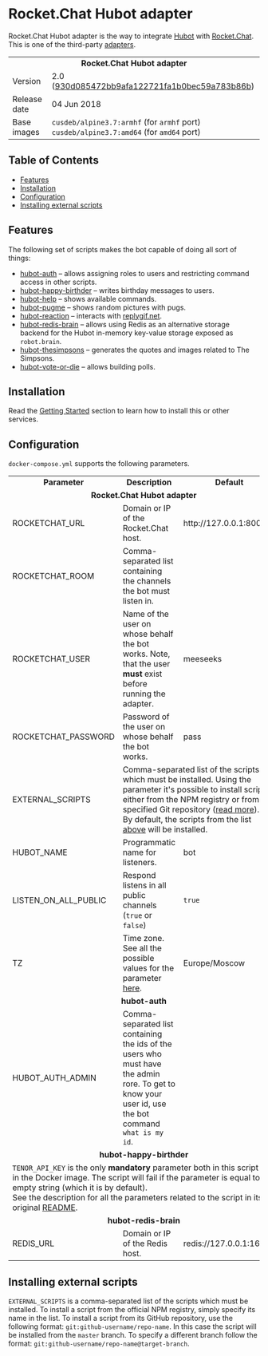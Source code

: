 # Rocket.Chat Hubot adapter

Rocket.Chat Hubot adapter is the way to integrate [Hubot](https://hubot.github.com) with [Rocket.Chat](https://rocket.chat). This is one of the third-party [adapters](https://hubot.github.com/docs/adapters/).

<table>
  <tr>
    <td align="center" colspan="2"><b>Rocket.Chat Hubot adapter</b></td>
  </tr>
  <tr>
    <td>Version</td>
    <td>2.0 (<a href="https://github.com/RocketChat/hubot-rocketchat/commit/930d085472bb9afa122721fa1b0bec59a783b86b">930d085472bb9afa122721fa1b0bec59a783b86b</a>)</td>
  </tr>
  <tr>
    <td>Release date</td>
    <td>04 Jun 2018</td>
  </tr>
  <tr>
    <td valign="top">Base images</td>
    <td>
        <code>cusdeb/alpine3.7:armhf</code> (for <code>armhf</code> port)<br>
        <code>cusdeb/alpine3.7:amd64</code> (for <code>amd64</code> port)
    </td>
  </tr>
</table>

## Table of Contents

* [Features](#features)
* [Installation](#installation)
* [Configuration](#configuration)
* [Installing external scripts](#installing-external-scripts)

## Features

The following set of scripts makes the bot capable of doing all sort of things:

* [hubot-auth](https://github.com/hubot-scripts/hubot-auth) – allows assigning roles to users and restricting command access in other scripts.
* [hubot-happy-birthder](https://github.com/tolstoyevsky/hubot-happy-birthder) – writes birthday messages to users.
* [hubot-help](https://github.com/hubotio/hubot-help) – shows available commands.
* [hubot-pugme](https://github.com/tolstoyevsky/hubot-pugme) – shows random pictures with pugs.
* [hubot-reaction](https://github.com/hubot-scripts/hubot-reaction) – interacts with [replygif.net](http://replygif.net).
* [hubot-redis-brain](https://github.com/hubotio/hubot-redis-brain) – allows using Redis as an alternative storage backend for the Hubot in-memory key-value storage exposed as `robot.brain`.
* [hubot-thesimpsons](https://github.com/hubot-scripts/hubot-thesimpsons) – generates the quotes and images related to The Simpsons.
* [hubot-vote-or-die](https://github.com/tolstoyevsky/hubot-vote-or-die) – allows building polls.

## Installation

Read the [Getting Started](https://github.com/tolstoyevsky/mmb#getting-started) section to learn how to install this or other services.

## Configuration

`docker-compose.yml` supports the following parameters.

<table>
  <tr>
    <td align="center"><b>Parameter</b></td>
    <td align="center"><b>Description</b></td>
    <td align="center"><b>Default</b></td>
  </tr>
  <tr>
    <td align="center" colspan="3"><b>Rocket.Chat Hubot adapter</b></td>
  </tr>
  <tr>
    <td>ROCKETCHAT_URL</td>
    <td>Domain or IP of the Rocket.Chat host.</td>
    <td>http://127.0.0.1:8006</td>
  </tr>
  <tr>
    <td>ROCKETCHAT_ROOM</td>
    <td>Comma-separated list containing the channels the bot must listen in.</td>
    <td></td>
  </tr>
  <tr>
    <td>ROCKETCHAT_USER</td>
    <td>Name of the user on whose behalf the bot works. Note, that the user <b>must</b> exist before running the adapter.</td>
    <td>meeseeks</td>
  </tr>
  <tr>
    <td>ROCKETCHAT_PASSWORD</td>
    <td>Password of the user on whose behalf the bot works.</td>
    <td>pass</td>
  </tr>
  <tr>
    <td>EXTERNAL_SCRIPTS</td>
    <td colspan="2">Comma-separated list of the scripts which must be installed. Using the parameter it's possible to install scripts either from the NPM registry or from the specified Git repository (<a href="#installing-external-scripts">read more</a>).<br>
By default, the scripts from the list <a href="#features">above</a> will be installed.</td>
  </tr>
  <tr>
    <td>HUBOT_NAME</td>
    <td>Programmatic name for listeners.</td>
    <td>bot</td>
  </tr>
  <tr>
    <td>LISTEN_ON_ALL_PUBLIC</td>
    <td>Respond listens in all public channels (<code>true</code> or <code>false</code>)</td>
    <td><code>true</code></td>
  </tr>
  <tr>
    <td>TZ</td>
    <td>Time zone. See all the possible values for the parameter <a href="https://en.wikipedia.org/wiki/List_of_tz_database_time_zones">here</a>.</td>
    <td>Europe/Moscow</td>
  </tr>
  <tr>
    <td align="center" colspan="3"><b>hubot-auth</b></td>
  </tr>
  <tr>
    <td>HUBOT_AUTH_ADMIN</td>
    <td>Comma-separated list containing the ids of the users who must have the admin rore. To get to know your user id, use the bot command <code>what is my id</code>.</td>
    <td></td>
  </tr>
  <tr>
    <td align="center" colspan="3"><b>hubot-happy-birthder</b></td>
  </tr>
  <tr>
    <td colspan="3"><code>TENOR_API_KEY</code> is the only <b>mandatory</b> parameter both in this script and in the Docker image. The script will fail if the parameter is equal to an empty string (which it is by default).<br>See the description for all the parameters related to the script in its original <a href="https://github.com/tolstoyevsky/hubot-happy-birthder">README</a>.</td>
  </tr>
  <tr>
    <td align="center" colspan="3"><b>hubot-redis-brain</b></td>
  </tr>
  <tr>
    <td>REDIS_URL</td>
    <td>Domain or IP of the Redis host.</td>
    <td>redis://127.0.0.1:16379</td>
  </tr>
</table>

## Installing external scripts

`EXTERNAL_SCRIPTS` is a comma-separated list of the scripts which must be installed. To install a script from the official NPM registry, simply specify its name in the list. To install a script from its GitHub repository, use the following format: `git:github-username/repo-name`. In this case the script will be installed from the `master` branch. To specify a different branch follow the format: `git:github-username/repo-name@target-branch`.
